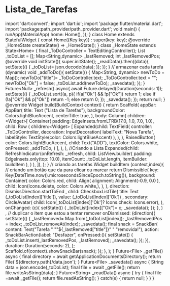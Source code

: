 # Lista_de_Tarefas
import 'dart:convert'; import 'dart:io';  import 'package:flutter/material.dart'; import 'package:path_provider/path_provider.dart';  void main() {   runApp(MaterialApp(     home: Home(),   )); } class Home extends StatefulWidget {   const Home({Key key}) : super(key: key);    @override   _HomeState createState() => _HomeState(); }  class _HomeState extends State&lt;Home> {   final _ToDoController = TextEditingController();    List _toDoList = [];    Map&lt;String,dynamic> _lastRemoved;   int _lastRemovedPos;    @override   void initState(){     super.initState();      _readData().then((data){       setState(() {         _toDoList= json.decode(data);       });       });   }  // armazenar cada tarefa (dynamic)   void _addToDo(){   setState(() {     Map&lt;String, dynamic> newToDo = Map();     newToDo["title"]= _ToDoController.text;     _ToDoController.text = "";     newToDo["Ok"] = false;     _toDoList.add(newToDo);      _savedata();    });   }    Future&lt;Null> _refresh() async{     await Future.delayed(Duration(seconds: 1));     setState(() {      _toDoList.sort((a, p){          if(a["Ok"] &amp;&amp; !p["Ok"]) return 1;      else if (!a["Ok"] &amp;&amp; p["Ok"]) return -1;      else return 0;    });      _savedata();    });    return null;   }    @override   Widget build(BuildContext context) {     return Scaffold(       appBar: AppBar(         title: Text ("Lista de Tarefas"),         backgroundColor:  Colors.lightBlueAccent,         centerTitle: true,        ),       body: Column(         children: &lt;Widget>[           Container(             padding:  EdgeInsets.fromLTRB(17.0, 1.0, 7.0, 1.0),             child:  Row (               children:&lt;Widget> [                Expanded(child:                TextField(                  controller: _ToDoController,                  decoration: InputDecoration(                      labelText: "Nova Tarefa",                      labelStyle: TextStyle(color: Colors.lightBlueAccent)                  ),                ),                  ),                 RaisedButton(                   color: Colors.lightBlueAccent,                   child: Text("ADD"),                   textColor: Colors.white,                   onPressed: _addToDo,                 )               ],             ),           ),        //Criando a Lista          Expanded(child:              RefreshIndicator(onRefresh: _refresh,            child: ListView.builder(     padding: EdgeInsets.only(top: 10.0),     itemCount: _toDoList.length,     itemBuilder:     buildItem     ),           )       ),     ]),     );   }   // criando as tarefas   Widget buildItem (context,index){ // criando um botão que da para clicar ou marcar     return Dismissible(       key: Key(DateTime.now().microsecondsSinceEpoch.toString()),       background:  Container(         color: Colors.red,         child: Align(           alignment:  Alignment(-0.9, 0.0 ),           child: Icon(Icons.delete, color:  Colors.white,),         ),       ),       direction: DismissDirection.startToEnd ,       child:  CheckboxListTile(         title: Text (_toDoList[index]['title']),         value: (_toDoList[index]['Ok']) ,         secondary:  CircleAvatar(           child: Icon(_toDoList[index]['Ok']?           Icons.check: Icons.error),         ),         onChanged: (c){           setState(() {             _toDoList[index]["Ok"]= c;             _savedata();           });         },        ) ,      // duplicar o item que estou a tentar remover       onDismissed: (direction){        setState(() {          _lastRemoved= Map.from(_toDoList[index]);          _lastRemovedPos = index;          _toDoList.removeAt(index);           _savedata();                    final snack =          SnackBar(            content:            Text("Tarefa "                "\"${_lastRemoved["title"]}\" "                "removida!"),                action: SnackBarAction(label: "Desfazer",              onPressed:(){                  setState(() {                     _toDoList.insert(_lastRemovedPos, _lastRemoved);                    _savedata();                  });          }),            duration: Duration(seconds: 2),          );                    Scaffold.of(context).showSnackBar(snack);        });        },     );   }    Future&lt;File> _getFile() async {     final directory = await getApplicationDocumentsDirectory();     return File('${directory.path}/data.json');    }    Future&lt;File> _savedata() async {    String data = json.encode(_toDoList);    final file = await _getFile();    return file.writeAsString(data);   }   Future&lt;String> _readData() async {     try {       final file =await _getFile();        return file.readAsString();      } catch(e) {       return null;      }     }   }
